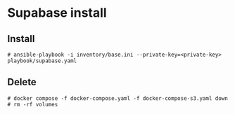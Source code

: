 # Supabase install
## Install
```
# ansible-playbook -i inventory/base.ini --private-key=<private-key> playbook/supabase.yaml
```
## Delete
```
# docker compose -f docker-compose.yaml -f docker-compose-s3.yaml down
# rm -rf volumes
```